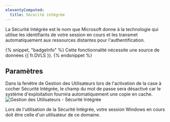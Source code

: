 ```yaml
---
eleventyComputed:
  title: Sécurité intégrée
---
```

La Sécurité Intégrée est le nom que Microsoft donne à la technologie qui utilise les identifiants de votre session en cours et les transmet automatiquement aux ressources distantes pour l'authentification.

{% snippet, "badgeInfo" %}
Cette fonctionnalité nécessite une source de données {{ fr.DVLS }}.
{% endsnippet %}


## Paramètres

Dans la fenêtre de Gestion des Utilisateurs lors de l'activation de la case à cocher Sécurité Intégrée, le champ du mot de passe sera désactivé car le système d'exploitation fournira automatiquement une copie en cache.
![Gestion des Utilisateurs - Sécurité Intégrée](https://cdnweb.devolutions.net/docs/docs_en_rdm_mac_clip10391.png)

Lors de l'utilisation de la Sécurité Intégrée, votre session Windows en cours doit être celle d'un utilisateur de ce domaine.
